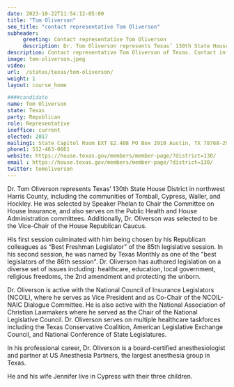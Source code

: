 ```yaml
---
date: 2023-10-22T11:54:12-05:00
title: "Tom Oliverson"
seo_title: "contact representative Tom Oliverson"
subheader:
     greeting: Contact representative Tom Oliverson
     description: Dr. Tom Oliverson represents Texas’ 130th State House District in northwest Harris County, including the communities of Tomball, Cypress, Waller, and Hockley. He was selected by Speaker Phelan to Chair the Committee on House Insurance, and also serves on the Public Health and House Administration committees.
description: Contact representative Tom Oliverson of Texas. Contact information for Tom Oliverson includes email address, phone number, and mailing address.
image: tom-oliverson.jpeg
video:
url:  /states/texas/tom-oliverson/
weight: 1
layout: course_home

####candidate
name: Tom Oliverson
state: Texas
party: Republican
role: Representative
inoffice: current
elected: 2017
mailing1: State Capitol Room EXT E2.408 PO Box 2910 Austin, TX 78768-2910
phone1: 512-463-0661
website: https://house.texas.gov/members/member-page/?district=130/
email : https://house.texas.gov/members/member-page/?district=130/
twitter: tomoliverson
---
```


Dr. Tom Oliverson represents Texas’ 130th State House District in northwest Harris County, including the communities of Tomball, Cypress, Waller, and Hockley. He was selected by Speaker Phelan to Chair the Committee on House Insurance, and also serves on the Public Health and House Administration committees. Additionally, Dr. Oliverson was selected to be the Vice-Chair of the House Republican Caucus.

His first session culminated with him being chosen by his Republican colleagues as “Best Freshman Legislator” of the 85th legislative session. In his second session, he was named by Texas Monthly as one of the "best legislators of the 86th session". Dr. Oliverson has authored legislation on a diverse set of issues including: healthcare, education, local government, religious freedoms, the 2nd amendment and protecting the unborn.

Dr. Oliverson is active with the National Council of Insurance Legislators (NCOIL), where he serves as Vice President and as Co-Chair of the NCOIL-NAIC Dialogue Committee. He is also active with the National Association of Christian Lawmakers where he served as the Chair of the National Legislative Council. Dr. Oliverson serves on multiple healthcare taskforces including the Texas Conservative Coalition, American Legislative Exchange Council, and National Conference of State Legislatures.

In his professional career, Dr. Oliverson is a board-certified anesthesiologist and partner at US Anesthesia Partners, the largest anesthesia group in Texas.

He and his wife Jennifer live in Cypress with their three children.
